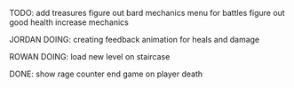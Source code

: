 TODO:
add treasures
figure out bard mechanics
menu for battles
figure out good health increase mechanics

JORDAN DOING:
creating feedback animation for heals and damage

ROWAN DOING:
load new level on staircase

DONE:
show rage counter
end game on player death